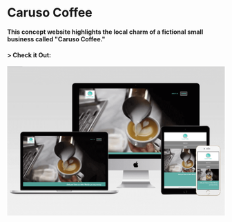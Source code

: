 # Caruso Coffee

__This concept website highlights the local charm of a fictional small business called "Caruso Coffee."__

#### > __Check it Out:__
[![Caruso Coffee](img/caruso-responsive1.png)](https://aolaleye.github.io/caruso-coffee/)